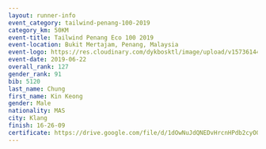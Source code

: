 ```yaml
--- 
layout: runner-info 
event_category: tailwind-penang-100-2019 
category_km: 50KM 
event-title: Tailwind Penang Eco 100 2019 
event-location: Bukit Mertajam, Penang, Malaysia 
event-logo: https://res.cloudinary.com/dykbosktl/image/upload/v1573614442/Logo/Logo_gqlzi3.jpg 
event-date: 2019-06-22 
overall_rank: 127
gender_rank: 91
bib: 5120
last_name: Chung
first_name: Kin Keong
gender: Male
nationality: MAS
city: Klang
finish: 16-26-09
certificate: https://drive.google.com/file/d/1dOwNuJdQNEDvHrcnHPdb2cyO06OyGw5B/view?usp=sharing
--- 
```

